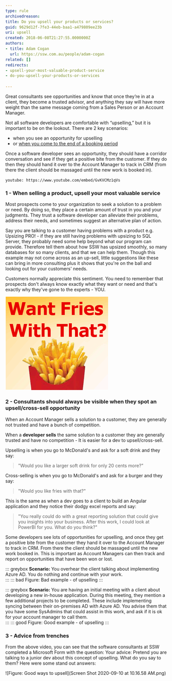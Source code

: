 ```yaml
---
type: rule
archivedreason: 
title: Do you upsell your products or services?
guid: 9629d12f-7fe3-44eb-baa1-a479809ee23b
uri: upsell
created: 2018-06-08T21:27:55.0000000Z
authors:
- title: Adam Cogan
  url: https://ssw.com.au/people/adam-cogan
related: []
redirects:
- upsell-your-most-valuable-product-service
- do-you-upsell-your-products-or-services

---
```


Great consultants see opportunities and know that once they’re in at a client, they become a trusted advisor, and anything they say will have more weight than the same message coming from a Sales Person or an  Account Manager. 

Not all software developers are comfortable with “upselling,” but it is important to be on the lookout. There are 2 key scenarios:

* when you see an opportunity for upselling
* or [when you come to the end of a booking period](/do-you-know-the-first-thing-to-do-when-you-come-off-client-work)

Once a software developer sees an opportunity, they should have a corridor conversation and see if they get a positive bite from the customer. If they do then they should hand it over to the Account Manager to track in CRM (from there the client should be massaged until the new work is booked in).

`youtube: https://www.youtube.com/embed/GvKVCMz1qVs`
 

### 1 - When selling a product, upsell your most valuable service

Most prospects come to your organization to seek a solution to a problem or need. By doing so, they place a certain amount of trust in you and your judgments. They trust a software developer can alleviate their problems, address their needs, and sometimes suggest an alternative plan of action.

Say you are talking to a customer having problems with a product e.g. Upsizing PRO! - if they are still having problems with upsizing to SQL Server, they probably need some help beyond what our program can provide. Therefore tell them about how SSW has upsized smoothly, so many databases for so many clients, and that we can help them. Though this example may not come across as an up-sell, little suggestions like these can bring in more consulting plus it shows that you're on the ball and looking out for your customers' needs.

Customers normally appreciate this sentiment. You need to remember that prospects don't always know exactly what they want or need and that's exactly why they've gone to the experts - YOU.

<!--endintro-->

![](fries-mcdonalds-whitebg.gif)  

### 2 - Consultants should always be visible when they spot an upsell/cross-sell opportunity

When an Account Manager sells a solution to a customer, they are generally not trusted and have a bunch of competition.

When a **developer sells** the same solution to a customer they are generally trusted and have no competition - It is easier for a dev to upsell/cross-sell.

Upselling is when you go to McDonald's and ask for a soft drink and they say:

> "Would you like a larger soft drink for only 20 cents more?"

Cross-selling is when you go to McDonald's and ask for a burger and they say:

> "Would you like fries with that?"

This is the same as when a dev goes to a client to build an Angular application and they notice their dodgy excel reports and say:

> "You really could do with a great reporting solution that could give you insights into your business. After this work, I could look at PowerBI for you. What do you think?"

Some developers see lots of opportunities for upselling, and once they get a positive bite from the customer they hand it over to the Account Manager to track in CRM. From there the client should be massaged until the new work booked in. This is important as Account Managers can then track and report on opportunities that have been won or lost.

::: greybox
**Scenario:** You overhear the client talking about implementing Azure AD. You do nothing and continue with your work.  
:::
::: bad
Figure: Bad example - of upselling 
:::

::: greybox
**Scenario:** You are having an initial meeting with a client about developing a new in-house application. During this meeting, they mention a few additional projects to be completed. These include implementing syncing between their on-premises AD with Azure AD. You advise them that you have some SysAdmins that could assist in this work, and ask if it is ok for your account manager to call them.  
:::
::: good
Figure: Good example - of upselling
:::

### 3 - Advice from trenches 

From the above video, you can see that the software consultants at SSW completed a Microsoft Form with the question: Your advice: Pretend you are talking to a junior dev about this concept of upselling. What do you say to them? Here were some stand out answers:

![Figure: Good ways to upsell](Screen Shot 2020-09-10 at 10.16.58 AM.png)
